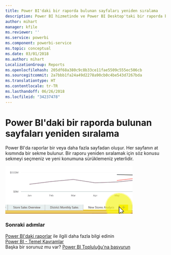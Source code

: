 ```yaml
---
title: Power BI'daki bir raporda bulunan sayfaları yeniden sıralama
description: Power BI hizmetinde ve Power BI Desktop'taki bir raporda bulunan sayfaları yeniden sıralama
author: mihart
manager: kfile
ms.reviewer: ''
ms.service: powerbi
ms.component: powerbi-service
ms.topic: conceptual
ms.date: 03/01/2018
ms.author: mihart
LocalizationGroup: Reports
ms.openlocfilehash: 205df68a380c9c8b33ce11fae5509c555ec506cb
ms.sourcegitcommit: 2a7bbb1fa24a49d2278a90cb0c4be543d7267bda
ms.translationtype: HT
ms.contentlocale: tr-TR
ms.lasthandoff: 06/26/2018
ms.locfileid: "34237478"
---
```

# <a name="reorder-pages-in-a-report-in-power-bi"></a>Power BI'daki bir raporda bulunan sayfaları yeniden sıralama
Power BI'da raporlar bir veya daha fazla sayfadan oluşur.  Her sayfanın at kısmında bir sekme bulunur.  Bir raporu yeniden sıralamak için söz konusu sekmeyi seçmeniz ve yeni konumuna sürüklemeniz yeterlidir.

![video](media/service-report-reorder-pages/reorder.gif)

### <a name="next-steps"></a>Sonraki adımlar
[Power BI'daki raporlar](service-reports.md) ile ilgili daha fazla bilgi edinin  
[Power BI - Temel Kavramlar](service-basic-concepts.md)  
Başka bir sorunuz mu var? [Power BI Topluluğu'na başvurun](http://community.powerbi.com/)

